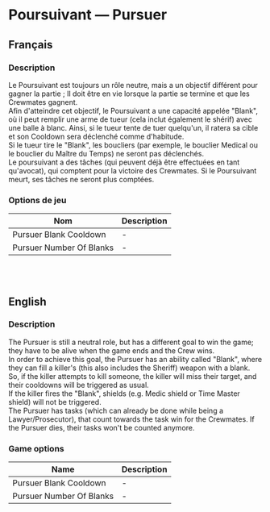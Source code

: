 # Poursuivant — Pursuer

## Français

### Description

Le Poursuivant est toujours un rôle neutre, mais a un objectif différent pour gagner la partie ; Il doit être en vie lorsque la partie se termine et que les Crewmates gagnent.<br>
Afin d'atteindre cet objectif, le Poursuivant a une capacité appelée "Blank", où il peut remplir une arme de tueur (cela inclut également le shérif) avec une balle à blanc. Ainsi, si le tueur tente de tuer quelqu'un, il ratera sa cible et son Cooldown sera déclenché comme d'habitude.<br>
Si le tueur tire le "Blank", les boucliers (par exemple, le bouclier Medical ou le bouclier du Maître du Temps) ne seront pas déclenchés.<br>
Le poursuivant a des tâches (qui peuvent déjà être effectuées en tant qu'avocat), qui comptent pour la victoire des Crewmates. Si le Poursuivant meurt, ses tâches ne seront plus comptées.

### Options de jeu

| Nom | Description |
| -------------- | --------------------- |
| Pursuer Blank Cooldown | - |
| Pursuer Number Of Blanks | - |

<br><br>

## English

### Description

The Pursuer is still a neutral role, but has a different goal to win the game; they have to be alive when the game ends and the Crew wins.<br>
In order to achieve this goal, the Pursuer has an ability called "Blank", where they can fill a killer's (this also includes the Sheriff) weapon with a blank. So, if the killer attempts to kill someone, the killer will miss their target, and their cooldowns will be triggered as usual.<br>
If the killer fires the "Blank", shields (e.g. Medic shield or Time Master shield) will not be triggered.<br>
The Pursuer has tasks (which can already be done while being a Lawyer/Prosecutor), that count towards the task win for the Crewmates. If the Pursuer dies, their tasks won't be counted anymore.

### Game options

| Name | Description |
| -------------- | --------------------- |
| Pursuer Blank Cooldown | - |
| Pursuer Number Of Blanks | - |